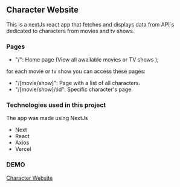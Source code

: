 ## Character Website

This is a nextJs react app that fetches and displays data from API´s dedicated to characters from movies and tv shows.

### Pages

- "/": Home page (View all awailable movies or TV shows );

for each movie or tv show you can access these pages:

- "/[movie/show]": Page with a list of all characters.
- "/[movie/show]/:id": Specific character's page.

### Technologies used in this project

The app was made using NextJs

- Next
- React
- Axios
- Vercel

### DEMO

[Character Website](https://character-website.vercel.app/rickandmorty)

